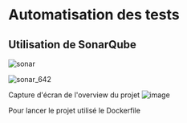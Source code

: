 # Automatisation des tests

## Utilisation de SonarQube

![sonar](https://github.com/mayyyyyl/pomodoro/assets/90853285/30614b23-4d7c-430f-b7a6-bfb79beb90c1)


![sonar_642](https://github.com/mayyyyyl/pomodoro/assets/90853285/97c53768-c0ac-40be-b396-7507b152af2d)


Capture d'écran de l'overview du projet
![image](https://github.com/mayyyyyl/pomodoro/assets/90853285/081d67a0-8f0b-47cf-bf97-49ddae7b4bb1)


Pour lancer le projet utilisé le Dockerfile 
